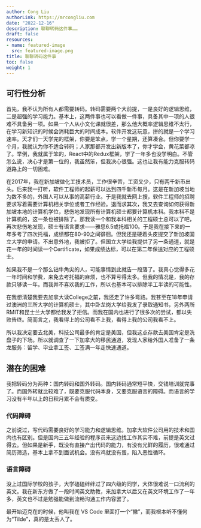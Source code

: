 ```yaml
---
author: Cong Liu
authorLink: https://mrcongliu.com
date: "2022-12-16"
description: 聊聊转码这件事……
draft: false
resources:
- name: featured-image
  src: featured-image.png
title: 聊聊转码这件事
toc: false
weight: 1
---
```


## 可行性分析

首先，我不认为所有人都需要转码。转码需要两个大前提，一是良好的逻辑思维，二是超强的学习能力。基本上，这两件事也可以看做一件事，具备其中一项的人很难不具备另一项。如果一个人从小文化课就很差，那么他大概率逻辑思维不太行，在学习新知识的时候会消耗巨大的时间成本。软件开发这玩意，拼的就是一个学习速率。天才们一天学完的框架，你要是笨点，学一个星期，还算凑合。但你要学一个月，我就认为你不适合转码；人家那都开发出新版本了，你才学会，黄花菜都凉了。举例，我就属于笨的，React中的Redux框架，学了一年多也没学明白。不管怎么说，决心才是第一位的，我虽然笨，但我决心很强。这也让我有能力克服转码道路上的一切困难。

在2017年，我在新加坡做化工技术员，工作很辛苦，工资又少，只有两千新币出头。后来我一打听，软件工程师的起薪可以达到四千新币每月。这是在新加坡当地为数不多的，外国人可以从事的高薪行业。于是我就去网上搜，软件工程师的招聘要求写着需要计算机相关学位或者工作经验。退而求其次，我又去查询如何获得新加坡本地的计算机学位，悲伤地发现所有计算机硕士都要计算机本科。我本科不是计算机的，这一条也被排除了。那我读一个和我本科相关的工程硕士总可以了吧，再次悲伤地发现，硕士有语言要求——雅思6.5或托福100。于是我在接下来的一年多考了四次托福，成绩都在80-90之间徘徊。但我还是硬着头皮提交了新加坡国立大学的申请。不出意外地，我被拒了。但国立大学给我提供了另一条通道，就是花一年的时间读一个Certificate，如果成绩达标，可以在第二年保送对应的工程硕士。

如果我不是一个那么钻牛角尖的人，可能事情到此就告一段落了。我真心觉得多花一年时间和学费，来免去考托福的麻烦，也不算亏得太多。但我的情况是，我的存款只够读一年。而我并不喜欢我的工作，所以也基本可以排除半工半读的可能性。

在我想清楚我要去加拿大读College之前，我还走了许多弯路。我甚至在18年申请过澳洲的三所大学的计算机硕士，其中卧龙岗大学给我发了录取通知书，另外两所RMIT和昆士兰大学都给我发了拒信。而我在国内也进行了很多次的尝试，都以失败告终。简而言之，我看得上的公司看不上我，看得上我的公司我看不上。

所以我决定要去北美，科技公司最多的肯定是美国，但我这点存款去美国肯定是洗盘子的下场。所以就调查了一下加拿大的移民通道，发现人家给外国人准备了一条龙服务：留学、毕业拿工签、工签满一年走快速通道。

## 潜在的困难

我把转码分为两种：国内转码和国外转码。国内转码通常短平快，交钱培训就完事了。而国外转就比较难了，既要克服代码本身，又要克服语言的障碍。而语言的学习没有半年以上的日积月累不会有质变。

### 代码障碍

之前说过，写代码需要良好的学习能力和逻辑思维。加拿大软件公司用的技术和国内也有区别。但是国内三五年经验的程序员来这边找工作其实不难，前提是英文过得去。但如果是新手，既没有直接产出代码的能力，有没有光鲜的履历，很难通过简历筛选，基本上拿不到面试机会。没有鸡就没有蛋，陷入恶性循环。

### 语言障碍

没上过国际学校的孩子，大学磕磕绊绊过了四六级的同学，大体很难说一口流利的英文。我在新东方做了一段时间英文助教，来加拿大以后又在英文环境工作了一年多，英文也不过是勉强能做到流畅沟通工作内容罢了。

最开始迈克在的时候，他叫我在 VS Code 里面打一个“撇”，而我根本听不懂何为“Tilde”，真的是太丢人了。


